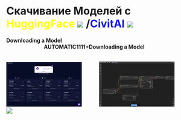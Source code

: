 # Скачивание Моделей с <font color="yellow">HuggingFace</font> <img src='https://huggingface.co/front/assets/huggingface_logo-noborder.svg' height="35"/> /<font color="#1818e7">CivitAI</font> <img src='https://cdn.discordapp.com/role-icons/1052970367741866065/e4b3e6864c8a68594f94c7c3c928241d.webp?size=128&quality=lossless' height="35"/>

<b>
Downloading a Model &nbsp;&nbsp;&nbsp;&nbsp;&nbsp;&nbsp;&nbsp;&nbsp;&nbsp;&nbsp;&nbsp;&nbsp;&nbsp;&nbsp;&nbsp;&nbsp;&nbsp;&nbsp;&nbsp;&nbsp;&nbsp;&nbsp;&nbsp;&nbsp;&nbsp;&nbsp;&nbsp;&nbsp; &nbsp;&nbsp;&nbsp;&nbsp;&nbsp;&nbsp;&nbsp;&nbsp;&nbsp;&nbsp;&nbsp;&nbsp;&nbsp;&nbsp;&nbsp;&nbsp;&nbsp;&nbsp;&nbsp;&nbsp;&nbsp;&nbsp;&nbsp;&nbsp;&nbsp;&nbsp;&nbsp;&nbsp;&nbsp;&nbsp;AUTOMATIC1111+Downloading a Model

  <br><a href="https://www.runpod.io/console/gpu-browse?template=runpod-stable-unified">
<img src='https://github.com/TheLastBen/fast-stable-diffusion/raw/main/Dreambooth/3.JPG'></a>&nbsp;&nbsp;&nbsp;&nbsp;&nbsp;&nbsp;&nbsp;&nbsp;&nbsp;&nbsp;&nbsp;&nbsp;&nbsp;
<a href="https://console.paperspace.com/github/TheLastBen/PPS?machine=Free-GPU"><img src='https://github.com/TheLastBen/fast-stable-diffusion/raw/main/Dreambooth/2.png'></a>&nbsp;&nbsp;&nbsp;&nbsp;&nbsp;&nbsp;&nbsp;&nbsp;&nbsp;&nbsp;&nbsp;&nbsp;&nbsp;
<a href="https://colab.research.google.com/github/TheLastBen/fast-stable-diffusion/blob/main/fast_stable_diffusion_AUTOMATIC1111.ipynb"><img src='https://github.com/TheLastBen/fast-stable-diffusion/raw/main/Dreambooth/1.jpg'>
 
 
 

